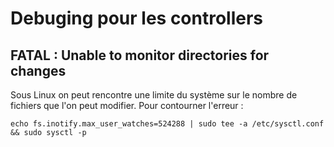 # Debuging pour les controllers

## FATAL : Unable to monitor directories for changes
Sous Linux on peut rencontre une limite du système sur le nombre de fichiers que l'on peut modifier. Pour contourner l'erreur : 
```
echo fs.inotify.max_user_watches=524288 | sudo tee -a /etc/sysctl.conf && sudo sysctl -p
```
